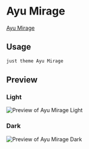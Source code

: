 # Ayu Mirage

[Ayu Mirage](#)

## Usage

```bash
just theme Ayu Mirage
```

## Preview

### Light

![Preview of Ayu Mirage Light](preview-light.png)

### Dark

![Preview of Ayu Mirage Dark](preview-dark.png)
